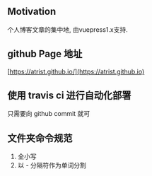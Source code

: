## Motivation
个人博客文章的集中地, 由vuepress1.x支持.
## github Page 地址
[https://atrist.github.io/](https://atrist.github.io)

## 使用 travis ci 进行自动化部署
只需要向 github commit 就可

## 文件夹命令规范
1. 全小写
2. 以 - 分隔符作为单词分割
   